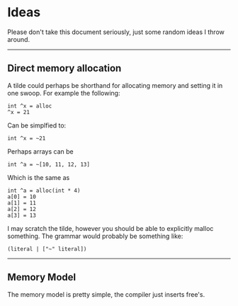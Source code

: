 # Ideas
Please don't take this document seriously, just some random ideas I throw around.

------

## Direct memory allocation
A tilde could perhaps be shorthand for allocating memory and setting it in
one swoop. For example the following:
    
    int ^x = alloc
    ^x = 21

Can be simplfied to:

    int ^x = ~21

Perhaps arrays can be

    int ^a = ~[10, 11, 12, 13]

Which is the same as 

    int ^a = alloc(int * 4)
    a[0] = 10
    a[1] = 11
    a[2] = 12
    a[3] = 13

I may scratch the tilde, however you should be able to explicitly malloc something. The grammar would probably be something like:

	(literal | ["~" literal])

------

## Memory Model
The memory model is pretty simple, the compiler just inserts free's.